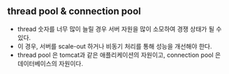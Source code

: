 ## thread pool & connection pool
- thread 숫자를 너무 많이 늘릴 경우 서버 자원을 많이 소모하여 경쟁 상태가 될 수 있다.
- 이 경우, 서버를 scale-out 하거나 비동기 처리를 통해 성능을 개선해야 한다.
- thread pool 은 tomcat과 같은 애플리케이션의 자원이고, connection pool 은 데이터베이스의 자원이다.
